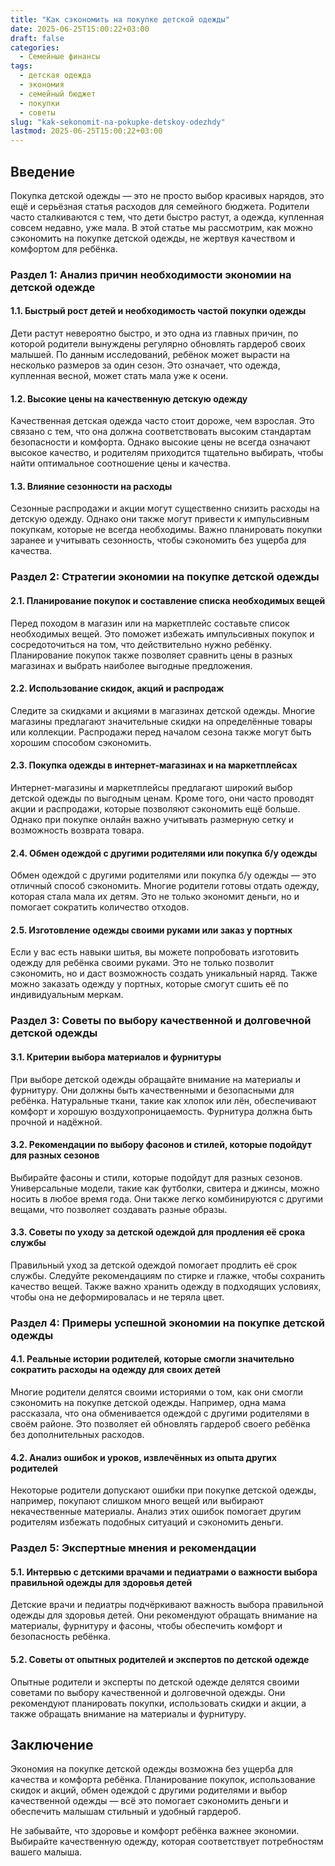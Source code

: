 ```yaml
---
title: "Как сэкономить на покупке детской одежды"
date: 2025-06-25T15:00:22+03:00
draft: false
categories:
  - Семейные финансы
tags:
  - детская одежда
  - экономия
  - семейный бюджет
  - покупки
  - советы
slug: "kak-sekonomit-na-pokupke-detskoy-odezhdy"
lastmod: 2025-06-25T15:00:22+03:00
---
```


## Введение

Покупка детской одежды — это не просто выбор красивых нарядов, это ещё и серьёзная статья расходов для семейного бюджета. Родители часто сталкиваются с тем, что дети быстро растут, а одежда, купленная совсем недавно, уже мала. В этой статье мы рассмотрим, как можно сэкономить на покупке детской одежды, не жертвуя качеством и комфортом для ребёнка.

### Раздел 1: Анализ причин необходимости экономии на детской одежде

#### 1.1. Быстрый рост детей и необходимость частой покупки одежды

Дети растут невероятно быстро, и это одна из главных причин, по которой родители вынуждены регулярно обновлять гардероб своих малышей. По данным исследований, ребёнок может вырасти на несколько размеров за один сезон. Это означает, что одежда, купленная весной, может стать мала уже к осени.

#### 1.2. Высокие цены на качественную детскую одежду

Качественная детская одежда часто стоит дороже, чем взрослая. Это связано с тем, что она должна соответствовать высоким стандартам безопасности и комфорта. Однако высокие цены не всегда означают высокое качество, и родителям приходится тщательно выбирать, чтобы найти оптимальное соотношение цены и качества.

#### 1.3. Влияние сезонности на расходы

Сезонные распродажи и акции могут существенно снизить расходы на детскую одежду. Однако они также могут привести к импульсивным покупкам, которые не всегда необходимы. Важно планировать покупки заранее и учитывать сезонность, чтобы сэкономить без ущерба для качества.

### Раздел 2: Стратегии экономии на покупке детской одежды

#### 2.1. Планирование покупок и составление списка необходимых вещей

Перед походом в магазин или на маркетплейс составьте список необходимых вещей. Это поможет избежать импульсивных покупок и сосредоточиться на том, что действительно нужно ребёнку. Планирование покупок также позволяет сравнить цены в разных магазинах и выбрать наиболее выгодные предложения.

#### 2.2. Использование скидок, акций и распродаж

Следите за скидками и акциями в магазинах детской одежды. Многие магазины предлагают значительные скидки на определённые товары или коллекции. Распродажи перед началом сезона также могут быть хорошим способом сэкономить.

#### 2.3. Покупка одежды в интернет-магазинах и на маркетплейсах

Интернет-магазины и маркетплейсы предлагают широкий выбор детской одежды по выгодным ценам. Кроме того, они часто проводят акции и распродажи, которые позволяют сэкономить ещё больше. Однако при покупке онлайн важно учитывать размерную сетку и возможность возврата товара.

#### 2.4. Обмен одеждой с другими родителями или покупка б/у одежды

Обмен одеждой с другими родителями или покупка б/у одежды — это отличный способ сэкономить. Многие родители готовы отдать одежду, которая стала мала их детям. Это не только экономит деньги, но и помогает сократить количество отходов.

#### 2.5. Изготовление одежды своими руками или заказ у портных

Если у вас есть навыки шитья, вы можете попробовать изготовить одежду для ребёнка своими руками. Это не только позволит сэкономить, но и даст возможность создать уникальный наряд. Также можно заказать одежду у портных, которые смогут сшить её по индивидуальным меркам.

### Раздел 3: Советы по выбору качественной и долговечной детской одежды

#### 3.1. Критерии выбора материалов и фурнитуры

При выборе детской одежды обращайте внимание на материалы и фурнитуру. Они должны быть качественными и безопасными для ребёнка. Натуральные ткани, такие как хлопок или лён, обеспечивают комфорт и хорошую воздухопроницаемость. Фурнитура должна быть прочной и надёжной.

#### 3.2. Рекомендации по выбору фасонов и стилей, которые подойдут для разных сезонов

Выбирайте фасоны и стили, которые подойдут для разных сезонов. Универсальные модели, такие как футболки, свитера и джинсы, можно носить в любое время года. Они также легко комбинируются с другими вещами, что позволяет создавать разные образы.

#### 3.3. Советы по уходу за детской одеждой для продления её срока службы

Правильный уход за детской одеждой помогает продлить её срок службы. Следуйте рекомендациям по стирке и глажке, чтобы сохранить качество вещей. Также важно хранить одежду в подходящих условиях, чтобы она не деформировалась и не теряла цвет.

### Раздел 4: Примеры успешной экономии на покупке детской одежды

#### 4.1. Реальные истории родителей, которые смогли значительно сократить расходы на одежду для своих детей

Многие родители делятся своими историями о том, как они смогли сэкономить на покупке детской одежды. Например, одна мама рассказала, что она обменивается одеждой с другими родителями в своём районе. Это позволяет ей обновлять гардероб своего ребёнка без дополнительных расходов.

#### 4.2. Анализ ошибок и уроков, извлечённых из опыта других родителей

Некоторые родители допускают ошибки при покупке детской одежды, например, покупают слишком много вещей или выбирают некачественные материалы. Анализ этих ошибок помогает другим родителям избежать подобных ситуаций и сэкономить деньги.

### Раздел 5: Экспертные мнения и рекомендации

#### 5.1. Интервью с детскими врачами и педиатрами о важности выбора правильной одежды для здоровья детей

Детские врачи и педиатры подчёркивают важность выбора правильной одежды для здоровья детей. Они рекомендуют обращать внимание на материалы, фурнитуру и фасоны, чтобы обеспечить комфорт и безопасность ребёнка.

#### 5.2. Советы от опытных родителей и экспертов по детской одежде

Опытные родители и эксперты по детской одежде делятся своими советами по выбору качественной и долговечной одежды. Они рекомендуют планировать покупки, использовать скидки и акции, а также обращать внимание на материалы и фурнитуру.

## Заключение

Экономия на покупке детской одежды возможна без ущерба для качества и комфорта ребёнка. Планирование покупок, использование скидок и акций, обмен одеждой с другими родителями и выбор качественной одежды — всё это помогает сэкономить деньги и обеспечить малышам стильный и удобный гардероб.

Не забывайте, что здоровье и комфорт ребёнка важнее экономии. Выбирайте качественную одежду, которая соответствует потребностям вашего малыша.
